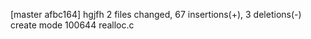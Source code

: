 [master afbc164] hgjfh
 2 files changed, 67 insertions(+), 3 deletions(-)
 create mode 100644 realloc.c
